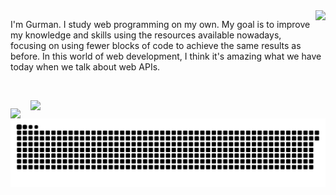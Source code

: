 <!-- <img src="src/banner-github-profile.png"> -->

<img align="right" style="margin-bottom:1rem;" src="https://github-readme-stats.vercel.app/api?username=srphilippe&hide=stars&show_icons=true&card_width=250&theme=rose_pine">

<p>I'm Gurman. I study web programming on my own. My goal is to improve my knowledge and skills using the resources available nowadays, focusing on using fewer blocks of code to achieve the same results as before. In this world of web development, I think it's amazing what we have today when we talk about web APIs.</p>

<br>


<p>
<img align="left" style="margin-right:1rem;margin-top:0.8rem;" src="https://img.shields.io/badge/I'm currently learning-2185BA?style=for-the-badge">
<img align="left" src="https://skillicons.dev/icons?i=vite,nodejs,react,mongodb,express,neovim">
</p>

![snake](https://raw.githubusercontent.com/GurmanDhami05/GurmanDhami05/refs/heads/output/github-contribution-grid-snake-dark.svg)


